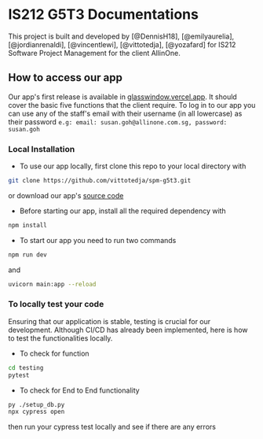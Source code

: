 # IS212 G5T3 Documentations

This project is built and developed by [@DennisH18], [@emilyaurelia], [@jordianrenaldi], [@vincentlewi], [@vittotedja], [@yozafard] for IS212 Software Project Management for the client AllinOne.

## How to access our app

Our app's first release is available in [glasswindow.vercel.app](https://glasswindow.vercel.app/). It should cover the basic five functions that the client require.
To log in to our app you can use any of the staff's email with their username (in all lowercase) as their password
`e.g: email: susan.goh@allinone.com.sg, password: susan.goh`

### Local Installation

-   To use our app locally, first clone this repo to your local directory with

```bash
git clone https://github.com/vittotedja/spm-g5t3.git
```

or download our app's [source code](https://github.com/vittotedja/spm-g5t3/archive/refs/heads/master.zip)

-   Before starting our app, install all the required dependency with

```bash
npm install
```

-   To start our app you need to run two commands

```bash
npm run dev
```

and

```bash
uvicorn main:app --reload
```

### To locally test your code

Ensuring that our application is stable, testing is crucial for our development. Although CI/CD has already been implemented, here is how to test the functionalities locally.

-   To check for function

```bash
cd testing
pytest
```

-   To check for End to End functionality

```bash
py ./setup_db.py
npx cypress open
```

then run your cypress test locally and see if there are any errors
